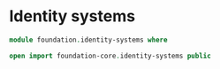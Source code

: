 #  Identity systems

```agda
module foundation.identity-systems where

open import foundation-core.identity-systems public
```
